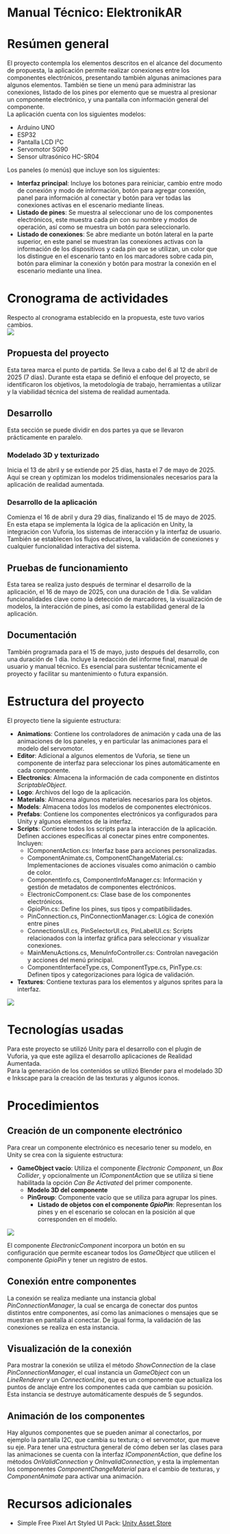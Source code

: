 ﻿# Manual Técnico: ElektronikAR

# Resúmen general

El proyecto contempla los elementos descritos en el alcance del documento de propuesta, la aplicación permite realizar conexiones entre los componentes electrónicos, presentando también algunas animaciones para algunos elementos. También se tiene un menú para administrar las conexiones, listado de los pines por elemento que se muestra al presionar un componente electrónico, y una pantalla con información general del componente.  
La aplicación cuenta con los siguientes modelos:

* Arduino UNO  
* ESP32  
* Pantalla LCD I²C  
* Servomotor SG90  
* Sensor ultrasónico HC-SR04

Los paneles (o menús) que incluye son los siguientes:

* **Interfaz principal**: Incluye los botones para reiniciar, cambio entre modo de conexión y modo de información, botón para agregar conexión, panel para información al conectar y botón para ver todas las conexiones activas en el escenario mediante líneas.  
* **Listado de pines**: Se muestra al seleccionar uno de los componentes electrónicos, este muestra cada pin con su nombre y modos de operación, así como se muestra un botón para seleccionarlo.  
* **Listado de conexiones**: Se abre mediante un botón lateral en la parte superior, en este panel se muestran las conexiones activas con la información de los dispositivos y cada pin que se utilizan, un color que los distingue en el escenario tanto en los marcadores sobre cada pin, botón para eliminar la conexión y botón para mostrar la conexión en el escenario mediante una línea.

# Cronograma de actividades

Respecto al cronograma establecido en la propuesta, este tuvo varios cambios.  
![](./img/gantt_diagram.png)

## Propuesta del proyecto

Esta tarea marca el punto de partida. Se lleva a cabo del 6 al 12 de abril de 2025 (7 días). Durante esta etapa se definió el enfoque del proyecto, se identificaron los objetivos, la metodología de trabajo, herramientas a utilizar y la viabilidad técnica del sistema de realidad aumentada.

## Desarrollo

Esta sección se puede dividir en dos partes ya que se llevaron prácticamente en paralelo.

### Modelado 3D y texturizado

Inicia el 13 de abril y se extiende por 25 días, hasta el 7 de mayo de 2025\. Aquí se crean y optimizan los modelos tridimensionales necesarios para la aplicación de realidad aumentada.

### Desarrollo de la aplicación

Comienza el 16 de abril y dura 29 días, finalizando el 15 de mayo de 2025\. En esta etapa se implementa la lógica de la aplicación en Unity, la integración con Vuforia, los sistemas de interacción y la interfaz de usuario. También se establecen los flujos educativos, la validación de conexiones y cualquier funcionalidad interactiva del sistema.

## Pruebas de funcionamiento

Esta tarea se realiza justo después de terminar el desarrollo de la aplicación, el 16 de mayo de 2025, con una duración de 1 día. Se validan funcionalidades clave como la detección de marcadores, la visualización de modelos, la interacción de pines, así como la estabilidad general de la aplicación.

## Documentación

También programada para el 15 de mayo, justo después del desarrollo, con una duración de 1 día. Incluye la redacción del informe final, manual de usuario y manual técnico. Es esencial para sustentar técnicamente el proyecto y facilitar su mantenimiento o futura expansión.

# Estructura del proyecto

El proyecto tiene la siguiente estructura:

* **Animations**: Contiene los controladores de animación y cada una de las animaciones de los paneles, y en particular las animaciones para el modelo del servomotor.  
* **Editor**: Adicional a algunos elementos de Vuforia, se tiene un componente de interfaz para seleccionar los pines automáticamente en cada componente.  
* **Electronics**: Almacena la información de cada componente en distintos *ScriptableObject*.  
* **Logo**: Archivos del logo de la aplicación.  
* **Materials**: Almacena algunos materiales necesarios para los objetos.  
* **Models**: Almacena todos los modelos de componentes electrónicos.  
* **Prefabs**: Contiene los componentes electrónicos ya configurados para Unity y algunos elementos de la interfaz.  
* **Scripts**: Contiene todos los scripts para la interacción de la aplicación. Definen acciones específicas al conectar pines entre componentes. Incluyen:  
  * IComponentAction.cs: Interfaz base para acciones personalizadas.  
  * ComponentAnimate.cs, ComponentChangeMaterial.cs: Implementaciones de acciones visuales como animación o cambio de color.  
  * ComponentInfo.cs, ComponentInfoManager.cs: Información y gestión de metadatos de componentes electrónicos.  
  * ElectronicComponent.cs: Clase base de los componentes electrónicos.  
  * GpioPin.cs: Define los pines, sus tipos y compatibilidades.  
  * PinConnection.cs, PinConnectionManager.cs: Lógica de conexión entre pines  
  * ConnectionsUI.cs, PinSelectorUI.cs, PinLabelUI.cs: Scripts relacionados con la interfaz gráfica para seleccionar y visualizar conexiones.  
  * MainMenuActions.cs, MenuInfoController.cs: Controlan navegación y acciones del menú principal.  
  * ComponentInterfaceType.cs, ComponentType.cs, PinType.cs: Definen tipos y categorizaciones para lógica de validación.  
* **Textures**: Contiene texturas para los elementos y algunos sprites para la interfaz.

![](./img/project_diagram.png)

# Tecnologías usadas

Para este proyecto se utilizó Unity para el desarrollo con el plugin de Vuforia, ya que este agiliza el desarrollo aplicaciones de Realidad Aumentada.  
Para la generación de los contenidos se utilizó Blender para el modelado 3D e Inkscape para la creación de las texturas y algunos iconos.

# Procedimientos

## Creación de un componente electrónico

Para crear un componente electrónico es necesario tener su modelo, en Unity se crea con la siguiente estructura:

* **GameObject vacío**: Utiliza el componente *Electronic Component*, un *Box Collider*, y opcionalmente un *IComponentAction* que se utiliza si tiene habilitada la opción *Can Be Activated* del primer componente.  
  * **Modelo 3D del componente**  
  * **PinGroup**: Componente vacío que se utiliza para agrupar los pines.  
    * **Listado de objetos con el componente *GpioPin***: Representan los pines y en el escenario se colocan en la posición al que corresponden en el modelo.

![](./img/electronic_component_structure.png)

El componente *ElectronicComponent* incorpora un botón en su configuración que permite escanear todos los *GameObject* que utilicen el componente *GpioPin* y tener un registro de estos.

## Conexión entre componentes

La conexión se realiza mediante una instancia global *PinConnectionManager*, la cual se encarga de conectar dos puntos distintos entre componentes,  así como las animaciones o mensajes que se muestran en pantalla al conectar. De igual forma, la validación de las conexiones se realiza en esta instancia.

## Visualización de la conexión

Para mostrar la conexión se utiliza el método *ShowConnection* de la clase *PinConnectionManager*, el cual instancia un *GameObject* con un *LineRenderer* y un *ConnectionLine*, que es un componente que actualiza los puntos de anclaje entre los componentes cada que cambian su posición. Esta instancia se destruye automáticamente después de 5 segundos.

## Animación de los componentes

Hay algunos componentes que se pueden animar al conectarlos, por ejemplo la pantalla I2C, que cambia su textura; o el servomotor, que mueve su eje. Para tener una estructura general de cómo deben ser las clases para las animaciones se cuenta con la interfaz *IComponentAction*, que define los métodos *OnValidConnection* y *OnInvalidConnection*, y esta la implementan los componentes *ComponentChangeMaterial* para el cambio de texturas, y *ComponentAnimate* para activar una animación.

# Recursos adicionales

* Simple Free Pixel Art Styled UI Pack: [Unity Asset Store](https://assetstore.unity.com/packages/2d/gui/icons/simple-free-pixel-art-styled-ui-pack-165012)

